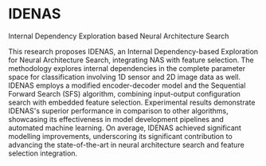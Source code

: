 # IDENAS
Internal Dependency Exploration based Neural Architecture Search

This research proposes IDENAS, an Internal Dependency-based Exploration for Neural Architecture Search, integrating NAS with feature selection. The methodology explores internal dependencies in the complete parameter space for classification involving 1D sensor and 2D image data as well. IDENAS employs a modified encoder-decoder model and the Sequential Forward Search (SFS) algorithm, combining input-output configuration search with embedded feature selection. Experimental results demonstrate IDENAS's superior performance in comparison to other algorithms, showcasing its effectiveness in model development pipelines and automated machine learning. On average, IDENAS achieved significant modelling improvements, underscoring its significant contribution to advancing the state-of-the-art in neural architecture search and feature selection integration.

